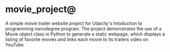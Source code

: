 # movie_project@

A simple movie trailer website project for Udacity's Intoduction to programming nanodegree program. The project demonstrates the use of a Movie object class in Python to generate a static webpage, which displays a listing of favorite movies and links each movie to its trailers video on YouTube
